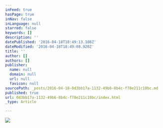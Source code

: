 ```yaml
---
inFeed: true
hasPage: true
inNav: false
inLanguage: null
starred: false
keywords: []
description: ''
datePublished: '2016-04-18T18:49:13.108Z'
dateModified: '2016-04-18T18:49:08.920Z'
title: ''
author: []
authors: []
publisher:
  name: null
  domain: null
  url: null
  favicon: null
sourcePath: _posts/2016-04-18-0d3bb17a-1132-49b6-8b4c-f78e211c10bc.md
published: true
url: 0d3bb17a-1132-49b6-8b4c-f78e211c10bc/index.html
_type: Article

---
```

![](https://the-grid-user-content.s3-us-west-2.amazonaws.com/3b713e30-7ce6-4ae9-bc5d-6c4a6e2afa70.jpg)